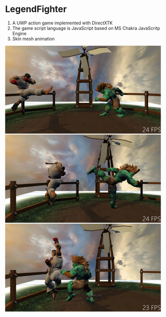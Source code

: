 # LegendFighter
1. A UWP action game implemented with DirectXTK
2. The game script language is JavaScript based on MS Chakra JavaScritp Engine
3. Skin mesh animation 

![alt text](https://github.com/HunterSun2014/LegendFighter/blob/master/Legend/wp_ss_20170224_0001.png)
![alt text](https://github.com/HunterSun2014/LegendFighter/blob/master/Legend/wp_ss_20170224_0003.png)
![alt text](https://github.com/HunterSun2014/LegendFighter/blob/master/Legend/wp_ss_20170224_0007.png)
